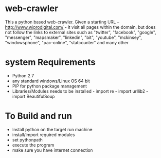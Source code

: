 # web-crawler
This a python based web-crawler. Given a starting URL – http://www.wiprodigital.com/ - it visit all pages within the domain, but does not follow the links to external sites such as "twitter", "facebook", "google", "messenger", "mapsmaker", "linkedin", "bit", "youtube", "mckinsey", "windowsphone", "pac-online", "statcounter" and many other

# system Requirements
- Python 2.7
- any standard windows/Linux OS 64 bit
- PIP for python package management
- Libraries/Modules needs to be installed 
      - import re
      - import urllib2
      - import BeautifulSoup

# To Build and run
- Install python on the target run machine
- install/import required modules
- set pythonpath 
- execute the program
- make sure you have internet connection


